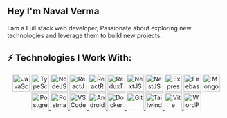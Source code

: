 ## Hey I'm Naval Verma

I am a Full stack web developer, Passionate about exploring new technologies and leverage them to build new projects.

## ⚡ Technologies I Work With:

<p align="center">
  <a href="https://developer.mozilla.org/en-US/docs/Web/JavaScript" target="">
    <img
      src="https://cdn.jsdelivr.net/gh/devicons/devicon@latest/icons/javascript/javascript-original.svg" alt="JavaScript"
      width="40"
      height="40"
    />
  </a>
  <a href="https://www.typescriptlang.org/" target="_blank">
    <img
      src="https://cdn.jsdelivr.net/gh/devicons/devicon@latest/icons/typescript/typescript-original.svg"
      alt="TypeScript"
      width="40"
      height="40"
    />
  </a>
  <a href="https://nodejs.org/" target="_blank">
    <img
      src="https://cdn.jsdelivr.net/gh/devicons/devicon@latest/icons/nodejs/nodejs-original.svg"
      alt="NodeJS"
      width="40"
      height="40"
    />
  </a>
  <a href="https://react.dev/" target="_blank">
    <img
      src="https://cdn.jsdelivr.net/gh/devicons/devicon@latest/icons/react/react-original.svg"
      alt="ReactJS"
      width="40"
      height="40"
    />
  </a>
  <a href="https://reactrouter.com/" target="_blank">
    <img
      src="https://cdn.jsdelivr.net/gh/devicons/devicon@latest/icons/reactrouter/reactrouter-original.svg"
      alt="ReactRouter"
      width="40"
      height="40"
    />
  </a>
  <a href="https://redux-toolkit.js.org/" target="_blank">
    <img
      src="https://cdn.jsdelivr.net/gh/devicons/devicon@latest/icons/redux/redux-original.svg"
      alt="ReduxToolkit"
      width="40"
      height="40"
    />
  </a>
  <a href="https://nextjs.org/" target="_blank">
    <img
      src="https://cdn.jsdelivr.net/gh/devicons/devicon@latest/icons/nextjs/nextjs-original.svg"
      alt="NextJS"
      width="40"
      height="40"
    />
  </a>
  <a href="https://nestjs.com/" target="_blank">
    <img
      src="https://cdn.jsdelivr.net/gh/devicons/devicon@latest/icons/nestjs/nestjs-original.svg"
      alt="NestJS"
      width="40"
      height="40"
    />
  </a>
  <a href="https://expressjs.com/" target="_blank">
    <img
      src="https://cdn.jsdelivr.net/gh/devicons/devicon@latest/icons/express/express-original.svg"
      alt="ExpressJS"
      width="40"
      height="40"
    />
  </a>
  <a href="https://firebase.google.com/" target="_blank">
    <img
      src="https://cdn.jsdelivr.net/gh/devicons/devicon@latest/icons/firebase/firebase-original.svg"
      alt="Firebase"
      width="40"
      height="40"
    />
  </a>
  <a href="https://www.mongodb.com/" target="_blank">
    <img
      src="https://cdn.jsdelivr.net/gh/devicons/devicon@latest/icons/mongodb/mongodb-original.svg"
      alt="MongoDB"
      width="40"
      height="40"
    />
  </a>
  <a href="https://www.postgresql.org/" target="_blank">
    <img
      src="https://cdn.jsdelivr.net/gh/devicons/devicon@latest/icons/postgresql/postgresql-original.svg"
      alt="Postgresql"
      width="40"
      height="40"
    />
  </a>
  <a href="https://www.postman.com/" target="_blank">
    <img
      src="https://cdn.jsdelivr.net/gh/devicons/devicon@latest/icons/postman/postman-original.svg"
      alt="Postman"
      width="40"
      height="40"
    />
  </a>
  <a href="https://code.visualstudio.com/" target="_blank">
    <img
      src="https://cdn.jsdelivr.net/gh/devicons/devicon@latest/icons/vscode/vscode-original.svg"
      alt="VSCode"
      width="40"
      height="40"
    />
  </a>
  <a href="https://developer.android.com/studio" target="_blank">
    <img
      src="https://cdn.jsdelivr.net/gh/devicons/devicon@latest/icons/androidstudio/androidstudio-original.svg"
      alt="AndroidStudio"
      width="40"
      height="40"
    />
  </a>
  <a href="https://www.docker.com/" target="_blank">
    <img
      src="https://cdn.jsdelivr.net/gh/devicons/devicon@latest/icons/docker/docker-original.svg"
      alt="Docker"
      width="40"
      height="40"
    />
  </a>
  <a href="https://git-scm.com/" target="_blank">
    <img
      src="https://cdn.jsdelivr.net/gh/devicons/devicon@latest/icons/git/git-original.svg"
      alt="Git"
      width="40"
      height="40"
    />
  </a>
  <a href="https://tailwindcss.com/" target="_blank">
    <img
      src="https://cdn.jsdelivr.net/gh/devicons/devicon@latest/icons/tailwindcss/tailwindcss-original.svg"
      alt="Tailwind"
      width="40"
      height="40"
    />
  </a>
  <a href="https://vite.dev/" target="_blank">
    <img
      src="https://cdn.jsdelivr.net/gh/devicons/devicon@latest/icons/vitejs/vitejs-original.svg"
      alt="Vite"
      width="40"
      height="40"
    />
  </a>
  <a href="https://wordpress.com/" target="_blank">
    <img
      src="https://cdn.jsdelivr.net/gh/devicons/devicon@latest/icons/wordpress/wordpress-plain.svg"
      alt="WordPress"
      width="40"
      height="40"
    />
  </a>
</p>
